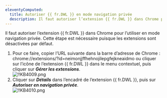```yaml
---
eleventyComputed:
  title: Autoriser {{ fr.DWL }} en mode navigation privée
  description: Il faut autoriser l’extension {{ fr.DWL }} dans Chrome pour l’utiliser en mode navigation privée. Cette étape est nécessaire puisque les extensions sont désactivées par défaut.
---
```

Il faut autoriser l’extension {{ fr.DWL }} dans Chrome pour l’utiliser en mode navigation privée. Cette étape est nécessaire puisque les extensions sont désactivées par défaut.  

1. Pour ce faire, copier l’URL suivante dans la barre d’adresse de Chrome : chrome://extensions/?id=neimonjjffhehnojilepgfejkneaidmo ou cliquer sur l’icône de l’extension {{ fr.DWL }} dans le menu contextuel, puis cliquer sur ***Gérer les extensions***.  
![!!KB4009.png](https://webdevolutions.azureedge.net/docs/fr/kb/KB4009.png) 
1. Cliquer sur ***Détails*** dans l’encadré de l’extension {{ fr.DWL }}, puis sur ***Autoriser en navigation privée***.  
![!!KB4010.png](https://webdevolutions.azureedge.net/docs/fr/kb/KB4010.png) 

